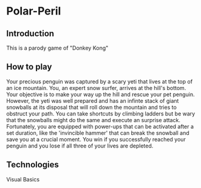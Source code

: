 # Polar-Peril

## Introduction

This is a parody game of "Donkey Kong"

## How to play

Your precious penguin was captured by a scary yeti that lives at the top of an ice mountain. You, an expert snow surfer, arrives at the hill's bottom. 
Your objective is to make your way up the hill and rescue your pet penguin. However, the yeti was well prepared and has an infinte stack of giant snowballs at its disposal that will roll down the mountain and tries to obstruct your path. You can take shortcuts by climbing ladders but be wary that the snowballs might do the same and execute an surprise attack. Fortunately, you are equipped with power-ups that can be activated after a set duration, like the 'invincible hammer' that can break the snowball and save you at a crucial moment. You win if you successfully reached your penguin and you lose if all three of your lives are depleted. 

## Technologies

Visual Basics

